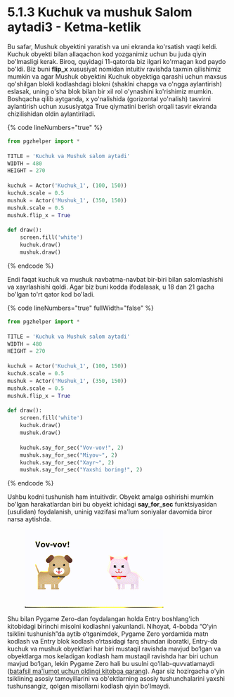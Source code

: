 # 5.1.3 Kuchuk va mushuk Salom aytadi3 - Ketma-ketlik

Bu safar, Mushuk obyektini yaratish va uni ekranda ko'rsatish vaqti keldi. Kuchuk obyekti bilan allaqachon kod yozganimiz uchun bu juda qiyin bo'lmasligi kerak. Biroq, quyidagi 11-qatorda biz ilgari ko'rmagan kod paydo bo'ldi. Biz buni **flip\_x** xususiyat nomidan intuitiv ravishda taxmin qilishimiz mumkin va agar Mushuk obyektini Kuchuk obyektiga qarashi uchun maxsus qo'shilgan blokli kodlashdagi blokni (shaklni chapga va o'ngga aylantirish) eslasak, uning o'sha blok bilan bir xil rol o'ynashini ko'rishimiz mumkin. Boshqacha qilib aytganda, x yo'nalishida (gorizontal yo'nalish) tasvirni aylantirish uchun xususiyatga True qiymatini berish orqali tasvir ekranda chizilishidan oldin aylantiriladi.

{% code lineNumbers="true" %}
```python
from pgzhelper import *

TITLE = 'Kuchuk va Mushuk salom aytadi'
WIDTH = 480
HEIGHT = 270

kuchuk = Actor('Kuchuk_1', (100, 150))
kuchuk.scale = 0.5
mushuk = Actor('Mushuk_1', (350, 150))
mushuk.scale = 0.5
mushuk.flip_x = True

def draw():
    screen.fill('white')
    kuchuk.draw()
    mushuk.draw()
```
{% endcode %}

Endi faqat kuchuk va mushuk navbatma-navbat bir-biri bilan salomlashishi va xayrlashishi qoldi. Agar biz buni kodda ifodalasak, u 18 dan 21 gacha bo'lgan to'rt qator kod bo'ladi.

{% code lineNumbers="true" fullWidth="false" %}
```python
from pgzhelper import *

TITLE = 'Kuchuk va Mushuk salom aytadi'
WIDTH = 480
HEIGHT = 270

kuchuk = Actor('Kuchuk_1', (100, 150))
kuchuk.scale = 0.5
mushuk = Actor('Mushuk_1', (350, 150))
mushuk.scale = 0.5
mushuk.flip_x = True

def draw():
    screen.fill('white')
    kuchuk.draw()
    mushuk.draw()
    
    kuchuk.say_for_sec("Vov-vov!", 2)
    mushuk.say_for_sec("Miyov~", 2)
    kuchuk.say_for_sec("Xayr~", 2)
    mushuk.say_for_sec("Yaxshi boring!", 2)
```
{% endcode %}

Ushbu kodni tushunish ham intuitivdir. Obyekt amalga oshirishi mumkin bo'lgan harakatlardan biri bu obyekt ichidagi **say\_for\_sec** funktsiyasidan (usulidan) foydalanish, uninig vazifasi ma'lum soniyalar davomida biror narsa aytishda.

<figure><img src="../.gitbook/assets/Kapture 2024-07-17 at 17.11.31.gif" alt=""><figcaption></figcaption></figure>

Shu bilan Pygame Zero-dan foydalangan holda Entry boshlang'ich kitobidagi birinchi misolni kodlashni yakunlandi. Nihoyat, 4-bobda “O‘yin tsiklini tushunish”da aytib o‘tganimdek, Pygame Zero yordamida matn kodlash va Entry blok kodlash o‘rtasidagi farq shundan iboratki, Entry-da kuchuk va mushuk obyektlari har biri mustaqil ravishda mavjud bo‘lgan va obyektlarga mos keladigan kodlash ham mustaqil ravishda har biri uchun mavjud bo‘lgan, lekin Pygame Zero hali bu usulni qo'llab-quvvatlamaydi ([batafsil ma'lumot uchun oldingi kitobga qarang](https://jjlee.gitbook.io/entry-python/paradigm/4.1-serial-parallel)). Agar siz hozirgacha o'yin tsiklining asosiy tamoyillarini va ob'ektlarning asosiy tushunchalarini yaxshi tushunsangiz, qolgan misollarni kodlash qiyin bo'lmaydi.
